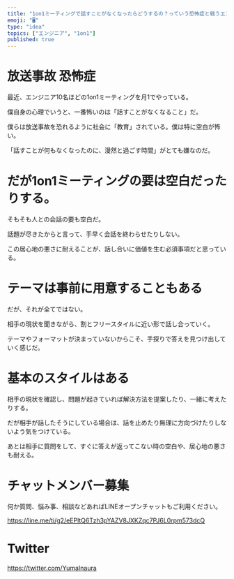 ```yaml
---
title: "1on1ミーティングで話すことがなくなったらどうするの？っていう恐怖症と戦うエンジニア"
emoji: "🖥"
type: "idea"
topics: ["エンジニア", "1on1"]
published: true
---
```


# 放送事故 恐怖症

最近、エンジニア10名ほどの1on1ミーティングを月1でやっている。

僕自身の心理でいうと、一番怖いのは「話すことがなくなること」だ。

僕らは放送事故を恐れるように社会に「教育」されている。僕は特に空白が怖い。

「話すことが何もなくなったのに、漫然と過ごす時間」がとても嫌なのだ。

# だが1on1ミーティングの要は空白だったりする。

そもそも人との会話の要も空白だ。
 
話題が尽きたからと言って、手早く会話を終わらせたりしない。

この居心地の悪さに耐えることが、話し合いに価値を生む必須事項だと思っている。

# テーマは事前に用意することもある

だが、それが全てではない。

相手の現状を聞きながら、割とフリースタイルに近い形で話し合っていく。


テーマやフォーマットが決まっていないからこそ、手探りで答えを見つけ出していく感じだ。

# 基本のスタイルはある

相手の現状を確認し、問題が起きていれば解決方法を提案したり、一緒に考えたりする。

だが相手が話したそうにしている場合は、話を止めたり無理に方向づけたりしないよう気をつけている。

あとは相手に質問をして、すぐに答えが返ってこない時の空白や、居心地の悪さも耐える。

<!-- Update From Qiita API -->

# チャットメンバー募集


何か質問、悩み事、相談などあればLINEオープンチャットもご利用ください。

https://line.me/ti/g2/eEPltQ6Tzh3pYAZV8JXKZqc7PJ6L0rpm573dcQ





# Twitter


https://twitter.com/YumaInaura


<!-- Update From Qiita API -->


